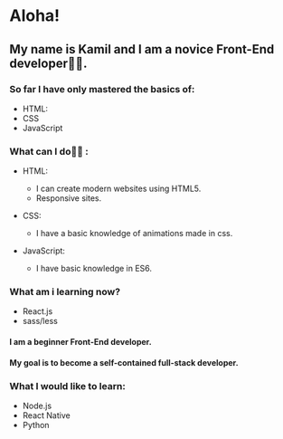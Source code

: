 # Aloha!
## My name is Kamil and I am a novice Front-End developer👨‍💻.

### So far I have only mastered the basics of: 
- HTML:
- CSS 
- JavaScript


### What can I do💁‍♂️ : 
- HTML:
  - I can create modern websites using HTML5.
  - Responsive sites.
- CSS:
  - I have a basic knowledge of animations made in css.

- JavaScript:
  - I have basic knowledge in ES6.

### What am i learning now?

- React.js
- sass/less

#### I am a beginner Front-End developer. 
#### My goal is to become a self-contained full-stack developer.

### What I would like to learn:

  - Node.js
  - React Native
  - Python
